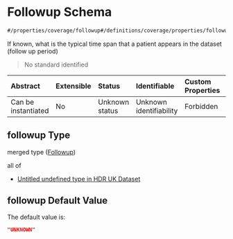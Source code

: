 # Followup Schema

```txt
#/properties/coverage/followup#/definitions/coverage/properties/followup
```

If known, what is the typical time span that a patient appears in the dataset (follow up period)

> No standard identified

| Abstract            | Extensible | Status         | Identifiable            | Custom Properties | Additional Properties | Access Restrictions | Defined In                                                                                        |
| :------------------ | :--------- | :------------- | :---------------------- | :---------------- | :-------------------- | :------------------ | :------------------------------------------------------------------------------------------------ |
| Can be instantiated | No         | Unknown status | Unknown identifiability | Forbidden         | Allowed               | none                | [dataset.schema.json*](../../../schema/dataset/latest/dataset.schema.json "open original schema") |

## followup Type

merged type ([Followup](dataset-definitions-coverage-properties-followup.md))

all of

*   [Untitled undefined type in HDR UK Dataset](dataset-definitions-coverage-properties-followup-allof-0.md "check type definition")

## followup Default Value

The default value is:

```json
"UNKNOWN"
```
